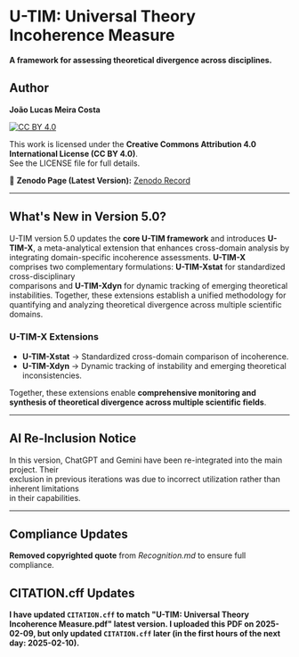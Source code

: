 # U-TIM: Universal Theory Incoherence Measure  

**A framework for assessing theoretical divergence across disciplines.**  

## Author  
**João Lucas Meira Costa**  

[![CC BY 4.0](https://licensebuttons.net/l/by/4.0/88x31.png)](https://creativecommons.org/licenses/by/4.0/)  

This work is licensed under the **Creative Commons Attribution 4.0 International License (CC BY 4.0)**.  
See the LICENSE file for full details.  

🔗 **Zenodo Page (Latest Version):** [Zenodo Record](https://zenodo.org/records/14841955)

---

## What's New in Version 5.0?  
U-TIM version 5.0 updates the **core U-TIM framework** and introduces **U-TIM-X**, a meta-analytical extension that enhances cross-domain analysis by integrating domain-specific incoherence assessments. **U-TIM-X**  
comprises two complementary formulations: **U-TIM-Xstat** for standardized cross-disciplinary  
comparisons and **U-TIM-Xdyn** for dynamic tracking of emerging theoretical instabilities. Together, these extensions establish a unified methodology for quantifying and analyzing theoretical divergence across multiple scientific domains.

### U-TIM-X Extensions  
- **U-TIM-Xstat** → Standardized cross-domain comparison of incoherence.  
- **U-TIM-Xdyn** → Dynamic tracking of instability and emerging theoretical inconsistencies.  

Together, these extensions enable **comprehensive monitoring and synthesis of theoretical divergence across multiple scientific fields**.  

---

## AI Re-Inclusion Notice  
In this version, ChatGPT and Gemini have been re-integrated into the main project. Their  
exclusion in previous iterations was due to incorrect utilization rather than inherent limitations  
in their capabilities.  

---

## Compliance Updates  
**Removed copyrighted quote** from *Recognition.md* to ensure full compliance.  

## CITATION.cff Updates

**I have updated `CITATION.cff` to match "U-TIM: Universal Theory Incoherence Measure.pdf" latest version. I uploaded this PDF on 2025-02-09, but only updated `CITATION.cff` later (in the first hours of the next day: 2025-02-10).**

